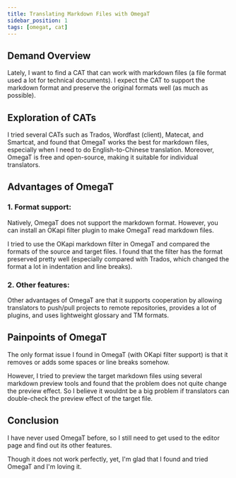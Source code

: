 ```yaml
---
title: Translating Markdown Files with OmegaT
sidebar_position: 1
tags: [omegat, cat]
---
```


## Demand Overview

Lately, I want to find a CAT that can work with markdown files (a file format used a lot for technical documents). I expect the CAT to support the markdown format and preserve the original formats well (as much as possible).

## Exploration of CATs

I tried several CATs such as Trados, Wordfast (client), Matecat, and Smartcat, and found that OmegaT works the best for markdown files, especially when I need to do English-to-Chinese translation. Moreover, OmegaT is free and open-source, making it suitable for individual translators.

## Advantages of OmegaT

### 1. Format support:

Natively, OmegaT does not support the markdown format. However, you can install an OKapi filter plugin to make OmegaT read markdown files.

I tried to use the OKapi markdown filter in OmegaT and compared the formats of the source and target files. I found that the filter has the format preserved pretty well (especially compared with Trados, which changed the format a lot in indentation and line breaks).

### 2. Other features:

Other advantages of OmegaT are that it supports cooperation by allowing translators to push/pull projects to remote repositories, provides a lot of plugins, and uses lightweight glossary and TM formats.

## Painpoints of OmegaT

The only format issue I found in OmegaT (with OKapi filter support) is that it removes or adds some spaces or line breaks somehow.

However, I tried to preview the target markdown files using several markdown preview tools and found that the problem does not quite change the preview effect. So I believe it wouldnt be a big problem if translators can double-check the preview effect of the target file.

## Conclusion

I have never used OmegaT before, so I still need to get used to the editor page and find out its other features.

Though it does not work perfectly, yet, I'm glad that I found and tried OmegaT and I'm loving it.